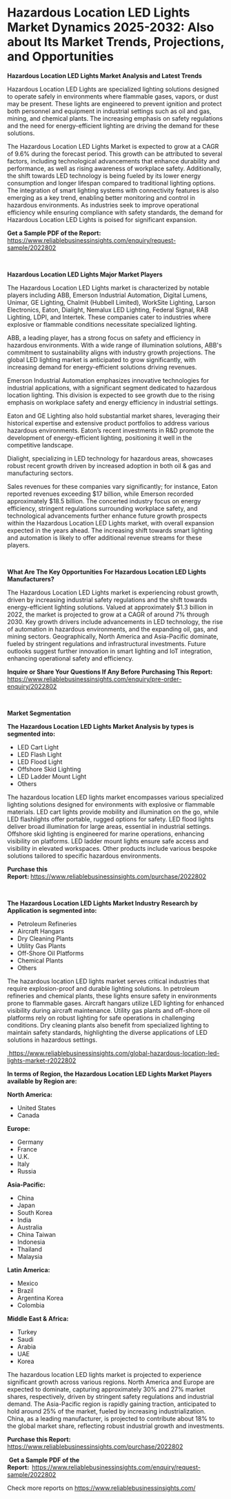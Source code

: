 <p><h1>Hazardous Location LED Lights Market Dynamics 2025-2032: Also about Its Market Trends, Projections, and Opportunities</h1></p><p><strong>Hazardous Location LED Lights Market Analysis and Latest Trends</strong></p>
<p><p>Hazardous Location LED Lights are specialized lighting solutions designed to operate safely in environments where flammable gases, vapors, or dust may be present. These lights are engineered to prevent ignition and protect both personnel and equipment in industrial settings such as oil and gas, mining, and chemical plants. The increasing emphasis on safety regulations and the need for energy-efficient lighting are driving the demand for these solutions.</p><p>The Hazardous Location LED Lights Market is expected to grow at a CAGR of 9.6% during the forecast period. This growth can be attributed to several factors, including technological advancements that enhance durability and performance, as well as rising awareness of workplace safety. Additionally, the shift towards LED technology is being fueled by its lower energy consumption and longer lifespan compared to traditional lighting options. The integration of smart lighting systems with connectivity features is also emerging as a key trend, enabling better monitoring and control in hazardous environments. As industries seek to improve operational efficiency while ensuring compliance with safety standards, the demand for Hazardous Location LED Lights is poised for significant expansion.</p></p>
<p><strong>Get a Sample PDF of the Report:&nbsp;</strong> <a href="https://www.reliablebusinessinsights.com/enquiry/request-sample/2022802?utm_campaign=2338&utm_medium=2&utm_source=Github&utm_content=ia&utm_term=11022025&utm_id=hazardous-location-led-lights">https://www.reliablebusinessinsights.com/enquiry/request-sample/2022802</a></p>
<p>&nbsp;</p>
<p><strong>Hazardous Location LED Lights Major Market Players</strong></p>
<p><p>The Hazardous Location LED Lights market is characterized by notable players including ABB, Emerson Industrial Automation, Digital Lumens, Unimar, GE Lighting, Chalmit (Hubbell Limited), WorkSite Lighting, Larson Electronics, Eaton, Dialight, Nemalux LED Lighting, Federal Signal, RAB Lighting, LDPI, and Intertek. These companies cater to industries where explosive or flammable conditions necessitate specialized lighting.</p><p>ABB, a leading player, has a strong focus on safety and efficiency in hazardous environments. With a wide range of illumination solutions, ABB's commitment to sustainability aligns with industry growth projections. The global LED lighting market is anticipated to grow significantly, with increasing demand for energy-efficient solutions driving revenues.</p><p>Emerson Industrial Automation emphasizes innovative technologies for industrial applications, with a significant segment dedicated to hazardous location lighting. This division is expected to see growth due to the rising emphasis on workplace safety and energy efficiency in industrial settings.</p><p>Eaton and GE Lighting also hold substantial market shares, leveraging their historical expertise and extensive product portfolios to address various hazardous environments. Eaton’s recent investments in R&D promote the development of energy-efficient lighting, positioning it well in the competitive landscape.</p><p>Dialight, specializing in LED technology for hazardous areas, showcases robust recent growth driven by increased adoption in both oil & gas and manufacturing sectors.</p><p>Sales revenues for these companies vary significantly; for instance, Eaton reported revenues exceeding $17 billion, while Emerson recorded approximately $18.5 billion. The concerted industry focus on energy efficiency, stringent regulations surrounding workplace safety, and technological advancements further enhance future growth prospects within the Hazardous Location LED Lights market, with overall expansion expected in the years ahead. The increasing shift towards smart lighting and automation is likely to offer additional revenue streams for these players.</p></p>
<p>&nbsp;</p>
<p><strong>What Are The Key Opportunities For Hazardous Location LED Lights Manufacturers?</strong></p>
<p><p>The Hazardous Location LED Lights market is experiencing robust growth, driven by increasing industrial safety regulations and the shift towards energy-efficient lighting solutions. Valued at approximately $1.3 billion in 2022, the market is projected to grow at a CAGR of around 7% through 2030. Key growth drivers include advancements in LED technology, the rise of automation in hazardous environments, and the expanding oil, gas, and mining sectors. Geographically, North America and Asia-Pacific dominate, fueled by stringent regulations and infrastructural investments. Future outlooks suggest further innovation in smart lighting and IoT integration, enhancing operational safety and efficiency.</p></p>
<p><strong>Inquire or Share Your Questions If Any Before Purchasing This Report:</strong> <a href="https://www.reliablebusinessinsights.com/enquiry/pre-order-enquiry/2022802?utm_campaign=2338&utm_medium=2&utm_source=Github&utm_content=ia&utm_term=11022025&utm_id=hazardous-location-led-lights">https://www.reliablebusinessinsights.com/enquiry/pre-order-enquiry/2022802</a></p>
<p>&nbsp;</p>
<p><strong>Market Segmentation</strong></p>
<p><strong>The Hazardous Location LED Lights Market Analysis by types is segmented into:</strong></p>
<p><ul><li>LED Cart Light</li><li>LED Flash Light</li><li>LED Flood Light</li><li>Offshore Skid Lighting</li><li>LED Ladder Mount Light</li><li>Others</li></ul></p>
<p><p>The hazardous location LED lights market encompasses various specialized lighting solutions designed for environments with explosive or flammable materials. LED cart lights provide mobility and illumination on the go, while LED flashlights offer portable, rugged options for safety. LED flood lights deliver broad illumination for large areas, essential in industrial settings. Offshore skid lighting is engineered for marine operations, enhancing visibility on platforms. LED ladder mount lights ensure safe access and visibility in elevated workspaces. Other products include various bespoke solutions tailored to specific hazardous environments.</p></p>
<p><strong>Purchase this Report:&nbsp;</strong><a href="https://www.reliablebusinessinsights.com/purchase/2022802?utm_campaign=2338&utm_medium=2&utm_source=Github&utm_content=ia&utm_term=11022025&utm_id=hazardous-location-led-lights">https://www.reliablebusinessinsights.com/purchase/2022802</a></p>
<p>&nbsp;</p>
<p><strong>The Hazardous Location LED Lights Market Industry Research by Application is segmented into:</strong></p>
<p><ul><li>Petroleum Refineries</li><li>Aircraft Hangars</li><li>Dry Cleaning Plants</li><li>Utility Gas Plants</li><li>Off-Shore Oil Platforms</li><li>Chemical Plants</li><li>Others</li></ul></p>
<p><p>The hazardous location LED lights market serves critical industries that require explosion-proof and durable lighting solutions. In petroleum refineries and chemical plants, these lights ensure safety in environments prone to flammable gases. Aircraft hangars utilize LED lighting for enhanced visibility during aircraft maintenance. Utility gas plants and off-shore oil platforms rely on robust lighting for safe operations in challenging conditions. Dry cleaning plants also benefit from specialized lighting to maintain safety standards, highlighting the diverse applications of LED solutions in hazardous settings.</p></p>
<p><a href="https://www.reliablebusinessinsights.com/global-hazardous-location-led-lights-market-r2022802?utm_campaign=2338&utm_medium=2&utm_source=Github&utm_content=ia&utm_term=11022025&utm_id=hazardous-location-led-lights">&nbsp;https://www.reliablebusinessinsights.com/global-hazardous-location-led-lights-market-r2022802</a></p>
<p><strong>In terms of Region, the Hazardous Location LED Lights Market Players available by Region are:</strong></p>
<p>
    <p> <strong> North America: </strong>
        <ul>
            <li>United States</li>
            <li>Canada</li>
        </ul>
        </p> 
    <p> <strong> Europe: </strong>
        <ul>
            <li>Germany</li>
            <li>France</li>
            <li>U.K.</li>
            <li>Italy</li>
            <li>Russia</li>
        </ul>
        </p> 
    <p> <strong> Asia-Pacific: </strong>
        <ul>
            <li>China</li>
            <li>Japan</li>
            <li>South Korea</li>
            <li>India</li>
            <li>Australia</li>
            <li>China Taiwan</li>
            <li>Indonesia</li>
            <li>Thailand</li>
            <li>Malaysia</li>
        </ul>
        </p> 
    <p> <strong> Latin America: </strong>
        <ul>
            <li>Mexico</li>
            <li>Brazil</li>
            <li>Argentina Korea</li>
            <li>Colombia</li>
        </ul>
        </p> 
    <p> <strong> Middle East & Africa: </strong>
        <ul>
            <li>Turkey</li>
            <li>Saudi</li>
            <li>Arabia</li>
            <li>UAE</li>
            <li>Korea</li>
        </ul>
    </p>
    </p>
<p><p>The hazardous location LED lights market is projected to experience significant growth across various regions. North America and Europe are expected to dominate, capturing approximately 30% and 27% market shares, respectively, driven by stringent safety regulations and industrial demand. The Asia-Pacific region is rapidly gaining traction, anticipated to hold around 25% of the market, fueled by increasing industrialization. China, as a leading manufacturer, is projected to contribute about 18% to the global market share, reflecting robust industrial growth and investments.</p></p>
<p><strong>Purchase this Report: </strong><a href="https://www.reliablebusinessinsights.com/purchase/2022802?utm_campaign=2338&utm_medium=2&utm_source=Github&utm_content=ia&utm_term=11022025&utm_id=hazardous-location-led-lights">https://www.reliablebusinessinsights.com/purchase/2022802</a></p>
<p>&nbsp;<strong>Get a Sample PDF of the Report:&nbsp;&nbsp;</strong><a href="https://www.reliablebusinessinsights.com/enquiry/request-sample/2022802?utm_campaign=2338&utm_medium=2&utm_source=Github&utm_content=ia&utm_term=11022025&utm_id=hazardous-location-led-lights">https://www.reliablebusinessinsights.com/enquiry/request-sample/2022802</a></p>
<p><strong></strong></p>
<p>Check more reports on <a href="https://www.reliablebusinessinsights.com/?utm_campaign=2338&utm_medium=2&utm_source=Github&utm_content=ia&utm_term=11022025&utm_id=hazardous-location-led-lights">https://www.reliablebusinessinsights.com/</a></p>